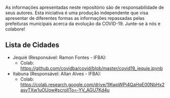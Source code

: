 As informações apresentadas neste repositório são de responsabilidade de seus autores. Esta iniciativa é uma produção independente que visa apresentar de diferentes formas as informações repassadas pelas prefeituras municipais acerca da evolução da COVID-19. Junte-se à nós e colabore!

## Lista de Cidades
- Jequié (Responsável: Ramon Fontes - IFBA): 
  - Colab: https://github.com/covidba/covid/blob/master/covid19_jequie.ipynb
- Itabuna (Responsável: Allan Alves - IFBA):
  - Colab: https://colab.research.google.com/drive/1lKwpWPi4QaHqE00NbHx2asyTXw1uOUow#scrollTo=-YV_AGU7Kd4u
